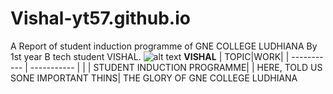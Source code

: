 # Vishal-yt57.github.io
A Report of student induction programme of GNE COLLEGE LUDHIANA By 1st year B tech student VISHAL.
	![alt text](vishalyt.jpg)
 **VISHAL**
| TOPIC|WORK|
| ----------- | ----------- |
| | STUDENT INDUCTION PROGRAMME|
| HERE, TOLD US SONE IMPORTANT THINS| THE GLORY OF GNE COLLEGE LUDHIANA 
